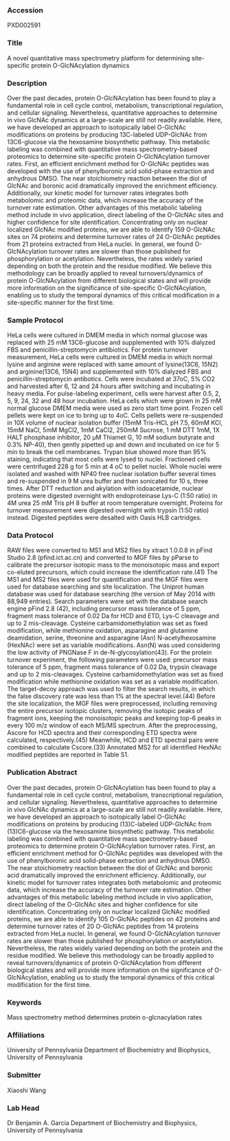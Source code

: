 ### Accession
PXD002591

### Title
A novel quantitative mass spectrometry platform for determining site-specific protein O-GlcNAcylation dynamics

### Description
Over the past decades, protein O-GlcNAcylation has been found to play a fundamental role in cell cycle control, metabolism, transcriptional regulation, and cellular signaling. Nevertheless, quantitative approaches to determine in vivo GlcNAc dynamics at a large-scale are still not readily available. Here, we have developed an approach to isotopically label O-GlcNAc modifications on proteins by producing 13C-labeled UDP-GlcNAc from 13C6-glucose via the hexosamine biosynthetic pathway. This metabolic labeling was combined with quantitative mass spectrometry-based proteomics to determine site-specific protein O-GlcNAcylation turnover rates. First, an efficient enrichment method for O-GlcNAc peptides was developed with the use of phenylboronic acid solid-phase extraction and anhydrous DMSO. The near stoichiometry reaction between the diol of GlcNAc and boronic acid dramatically improved the enrichment efficiency. Additionally, our kinetic model for turnover rates integrates both metabolomic and proteomic data, which increase the accuracy of the turnover rate estimation. Other advantages of this metabolic labeling method include in vivo application, direct labeling of the O-GlcNAc sites and higher confidence for site identification. Concentrating only on nuclear localized GlcNAc modified proteins, we are able to identify 159 O-GlcNAc sites on 74 proteins and determine turnover rates of 24 O-GlcNAc peptides from 21 proteins extracted from HeLa nuclei. In general, we found O-GlcNAcylation turnover rates are slower than those published for phosphorylation or acetylation. Nevertheless, the rates widely varied depending on both the protein and the residue modified. We believe this methodology can be broadly applied to reveal turnovers/dynamics of protein O-GlcNAcylation from different biological states and will provide more information on the significance of site-specific O-GlcNAcylation, enabling us to study the temporal dynamics of this critical modification in a site-specific manner for the first time.

### Sample Protocol
HeLa cells were cultured in DMEM media in which normal glucose was replaced with 25 mM 13C6-glucose and supplemented with 10% dialyzed FBS and penicillin-streptomycin antibiotics. For protein turnover measurement, HeLa cells were cultured in DMEM media in which normal lysine and arginine were replaced with same amount of lysine(13C6, 15N2) and arginine(13C6, 15N4) and supplemented with 10% dialyzed FBS and penicillin-streptomycin antibotics. Cells were incubated at 37oC, 5% CO2 and harvested after 6, 12 and 24 hours after switching and incubating in heavy media. For pulse-labeling experiment, cells were harvest after 0.5, 2, 5, 9, 24, 32 and 48 hour incubation. HeLa cells which were grown in 25 mM normal glucose DMEM media were used as zero start time point. Frozen cell pellets were kept on ice to bring up to 4oC. Cells pellets were re-suspended in 10X volume of nuclear isolation buffer (15mM Tris-HCL pH 7.5, 60mM KCl, 15mM NaCl, 5mM MgCl2, 1mM CaCl2, 250mM Sucrose, 1 mM DTT 1mM, 1X HALT phosphase inhibitor, 20 µM Thiamet G, 10 mM sodium butyrate and 0.3% NP-40), then gently pipetted up and down and incubated on ice for 5 min to break the cell membranes. Trypan blue showed more than 95% staining, indicating that most cells were lysed to nuclei. Fractioned cells were centrifuged 228 g for 5 min at 4 oC to pellet nuclei. Whole nuclei were isolated and washed with NP40 free nuclear isolation buffer several times and re-suspended in 9 M urea buffer and then sonicated for 10 s, three times. After DTT reduction and akylation with iodoacetamide, nuclear proteins were digested overnight with endoproteinase Lys-C (1:50 ratio) in 4M urea 25 mM Tris pH 8 buffer at room temperature overnight. Proteins for turnover measurement were digested overnight with trypsin (1:50 ratio) instead. Digested peptides were desalted with Oasis HLB cartridges.

### Data Protocol
RAW files were converted to MS1 and MS2 files by xtract 1.0.0.8 in pFind Studio 2.8 (pfind.ict.ac.cn) and converted to MGF files by pParse to calibrate the precursor isotopic mass to the monoisotopic mass and export co-eluted precursors, which could increase the identification rate.(41) The MS1 and MS2 files were used for quantification and the MGF files were used for database searching and site localization. The Uniprot human database was used for database searching (the version of May 2014 with 88,949 entries). Search parameters were set with the database search engine pFind 2.8 (42), including precursor mass tolerance of 5 ppm, fragment mass tolerance of 0.02 Da for HCD and ETD, Lys-C cleavage and up to 2 mis-cleavage. Cysteine carbamidomethylation was set as fixed modification, while methionine oxidation, asparagine and glutamine deamidation, serine, threonine and asparagine (Asn) N-acetylhexosamine (HexNAc) were set as variable modifications. Asn(N) was used considering the low activity of PNGNase F in de-N-glycosylation(43). For the protein turnover experiment, the following parameters were used: precursor mass tolerance of 5 ppm, fragment mass tolerance of 0.02 Da, trypsin cleavage and up to 2 mis-cleavages. Cysteine carbamidomethylation was set as fixed modification while methionine oxidation was set as a variable modification. The target-decoy approach was used to filter the search results, in which the false discovery rate was less than 1% at the spectral level.(44) Before the site localization, the MGF files were preprocessed, including removing the entire precursor isotopic clusters, removing the isotopic peaks of fragment ions, keeping the monoisotopic peaks and keeping top-6 peaks in every 100 m/z window of each MS/MS spectrum. After the preprocessing, Ascore for HCD spectra and their corresponding ETD spectra were calculated, respectively.(45) Meanwhile, HCD and ETD spectral pairs were combined to calculate Cscore.(33) Annotated MS2 for all identified HexNAc modified peptides are reported in Table S1.

### Publication Abstract
Over the past decades, protein O-GlcNAcylation has been found to play a fundamental role in cell cycle control, metabolism, transcriptional regulation, and cellular signaling. Nevertheless, quantitative approaches to determine in vivo GlcNAc dynamics at a large-scale are still not readily available. Here, we have developed an approach to isotopically label O-GlcNAc modifications on proteins by producing (13)C-labeled UDP-GlcNAc from (13)C6-glucose via the hexosamine biosynthetic pathway. This metabolic labeling was combined with quantitative mass spectrometry-based proteomics to determine protein O-GlcNAcylation turnover rates. First, an efficient enrichment method for O-GlcNAc peptides was developed with the use of phenylboronic acid solid-phase extraction and anhydrous DMSO. The near stoichiometry reaction between the diol of GlcNAc and boronic acid dramatically improved the enrichment efficiency. Additionally, our kinetic model for turnover rates integrates both metabolomic and proteomic data, which increase the accuracy of the turnover rate estimation. Other advantages of this metabolic labeling method include in vivo application, direct labeling of the O-GlcNAc sites and higher confidence for site identification. Concentrating only on nuclear localized GlcNAc modified proteins, we are able to identify 105 O-GlcNAc peptides on 42 proteins and determine turnover rates of 20 O-GlcNAc peptides from 14 proteins extracted from HeLa nuclei. In general, we found O-GlcNAcylation turnover rates are slower than those published for phosphorylation or acetylation. Nevertheless, the rates widely varied depending on both the protein and the residue modified. We believe this methodology can be broadly applied to reveal turnovers/dynamics of protein O-GlcNAcylation from different biological states and will provide more information on the significance of O-GlcNAcylation, enabling us to study the temporal dynamics of this critical modification for the first time.

### Keywords
Mass spectrometry method determines protein o-glcnacylation rates

### Affiliations
University of Pennsylvania
Department of Biochemistry and Biophysics, University of Pennsylvania

### Submitter
Xiaoshi Wang

### Lab Head
Dr Benjamin A. Garcia
Department of Biochemistry and Biophysics, University of Pennsylvania


